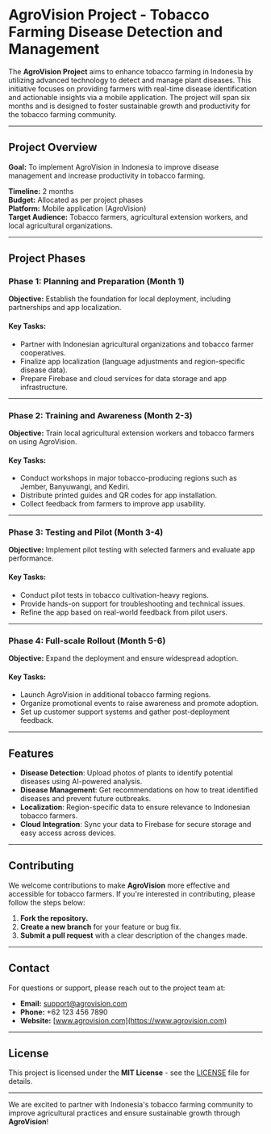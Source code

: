 # AgroVision Project - Tobacco Farming Disease Detection and Management

The **AgroVision Project** aims to enhance tobacco farming in Indonesia by utilizing advanced technology to detect and manage plant diseases. This initiative focuses on providing farmers with real-time disease identification and actionable insights via a mobile application. The project will span six months and is designed to foster sustainable growth and productivity for the tobacco farming community.

---

## Project Overview

**Goal:** To implement AgroVision in Indonesia to improve disease management and increase productivity in tobacco farming.

**Timeline:** 2 months  
**Budget:** Allocated as per project phases  
**Platform:** Mobile application (AgroVision)  
**Target Audience:** Tobacco farmers, agricultural extension workers, and local agricultural organizations.

---

## Project Phases

### Phase 1: Planning and Preparation (Month 1)
**Objective:** Establish the foundation for local deployment, including partnerships and app localization.

#### Key Tasks:
- Partner with Indonesian agricultural organizations and tobacco farmer cooperatives.
- Finalize app localization (language adjustments and region-specific disease data).
- Prepare Firebase and cloud services for data storage and app infrastructure.

---

### Phase 2: Training and Awareness (Month 2-3)
**Objective:** Train local agricultural extension workers and tobacco farmers on using AgroVision.

#### Key Tasks:
- Conduct workshops in major tobacco-producing regions such as Jember, Banyuwangi, and Kediri.
- Distribute printed guides and QR codes for app installation.
- Collect feedback from farmers to improve app usability.

---

### Phase 3: Testing and Pilot (Month 3-4)
**Objective:** Implement pilot testing with selected farmers and evaluate app performance.

#### Key Tasks:
- Conduct pilot tests in tobacco cultivation-heavy regions.
- Provide hands-on support for troubleshooting and technical issues.
- Refine the app based on real-world feedback from pilot users.

---

### Phase 4: Full-scale Rollout (Month 5-6)
**Objective:** Expand the deployment and ensure widespread adoption.

#### Key Tasks:
- Launch AgroVision in additional tobacco farming regions.
- Organize promotional events to raise awareness and promote adoption.
- Set up customer support systems and gather post-deployment feedback.

---

## Features

- **Disease Detection**: Upload photos of plants to identify potential diseases using AI-powered analysis.
- **Disease Management**: Get recommendations on how to treat identified diseases and prevent future outbreaks.
- **Localization**: Region-specific data to ensure relevance to Indonesian tobacco farmers.
- **Cloud Integration**: Sync your data to Firebase for secure storage and easy access across devices.

---

## Contributing

We welcome contributions to make **AgroVision** more effective and accessible for tobacco farmers. If you're interested in contributing, please follow the steps below:

1. **Fork the repository.**
2. **Create a new branch** for your feature or bug fix.
3. **Submit a pull request** with a clear description of the changes made.

---

## Contact

For questions or support, please reach out to the project team at:

- **Email:** support@agrovision.com
- **Phone:** +62 123 456 7890
- **Website:** [www.agrovision.com](https://www.agrovision.com)

---

## License

This project is licensed under the **MIT License** - see the [LICENSE](LICENSE) file for details.

--- 

We are excited to partner with Indonesia's tobacco farming community to improve agricultural practices and ensure sustainable growth through **AgroVision**!